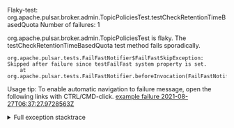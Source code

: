         
Flaky-test: org.apache.pulsar.broker.admin.TopicPoliciesTest.testCheckRetentionTimeBasedQuota
Number of failures: 1

org.apache.pulsar.broker.admin.TopicPoliciesTest is flaky. The testCheckRetentionTimeBasedQuota test method fails sporadically.

```
org.apache.pulsar.tests.FailFastNotifier$FailFastSkipException: Skipped after failure since testFailFast system property is set.
	at org.apache.pulsar.tests.FailFastNotifier.beforeInvocation(FailFastNotifier.java:88)

```

Usage tip: To enable automatic navigation to failure message, open the following links with CTRL/CMD-click.
[example failure 2021-08-27T06:37:27.9728563Z](https://github.com/apache/pulsar/runs/3440411059?check_suite_focus=true#step:9:1175)


<details>
<summary>Full exception stacktrace</summary>
<code><pre>
org.apache.pulsar.tests.FailFastNotifier$FailFastSkipException: Skipped after failure since testFailFast system property is set.
	at org.apache.pulsar.tests.FailFastNotifier.beforeInvocation(FailFastNotifier.java:88)

</pre></code>
</details>

